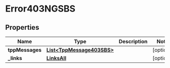 # Error403NGSBS

## Properties
Name | Type | Description | Notes
------------ | ------------- | ------------- | -------------
**tppMessages** | [**List&lt;TppMessage403SBS&gt;**](TppMessage403SBS.md) |  |  [optional]
**_links** | [**LinksAll**](LinksAll.md) |  |  [optional]
